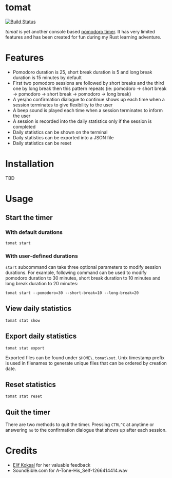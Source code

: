 # tomat

[![Build Status](https://travis-ci.com/aydoganersoz/tomat.svg?branch=master)](https://travis-ci.com/aydoganersoz/tomat)

_tomat_ is yet another console based [pomodoro timer](https://en.wikipedia.org/wiki/Pomodoro_Technique). It has very limited features and has been created for fun during my Rust learning adventure.

# Features

- Pomodoro duration is 25, short break duration is 5 and long break duration is 15 minutes by default
- First two pomodoro sessions are followed by short breaks and the third one by long break then this pattern repeats (ie: pomodoro -> short break -> pomodoro -> short break -> pomodoro -> long break)
- A yes/no confirmation dialogue to continue shows up each time when a session terminates to give flexibility to the user
- A beep sound is played each time when a session terminates to inform the user
- A session is recorded into the daily statistics only if the session is completed
- Daily statistics can be shown on the terminal
- Daily statistics can be exported into a JSON file
- Daily statistics can be reset

# Installation

TBD

# Usage

## Start the timer

### With default durations

```
tomat start
```

### With user-defined durations

`start` subcommand can take three optional parameters to modify session durations. For example, following command can be used to modify pomodoro duration to 30 minutes, short break duration to 10 minutes and long break duration to 20 minutes:

```
tomat start --pomodoro=30 --short-break=10 --long-break=20
```

## View daily statistics

```
tomat stat show
```

## Export daily statistics

```
tomat stat export
```

Exported files can be found under `$HOME\.tomat\out`. Unix timestamp prefix is used in filenames to generate unique files that can be ordered by creation date.

## Reset statistics

```
tomat stat reset
```

## Quit the timer

There are two methods to quit the timer. Pressing `CTRL^C` at anytime or answering `no` to the confirmation dialogue that shows up after each session.

# Credits

- [Elif Koksal](https://github.com/elifkoksal) for her valuable feedback
- SoundBible.com for A-Tone-His_Self-1266414414.wav